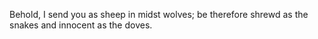 Behold, I send you as sheep in midst wolves; be therefore shrewd as the snakes and innocent as the doves. 